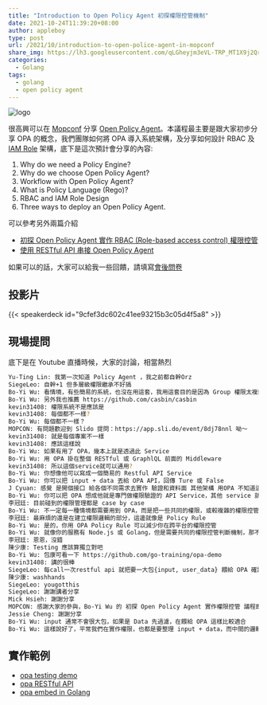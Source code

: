 ```yaml
---
title: "Introduction to Open Policy Agent 初探權限控管機制"
date: 2021-10-24T11:39:20+08:00
author: appleboy
type: post
url: /2021/10/introduction-to-open-police-agent-in-mopconf
share_img: https://lh3.googleusercontent.com/qLGheyjm3eVL-TRP_MT1X9j2QrNrtIIAlVPmLbvNGWcLkqfUTpH87D2GCzYmce8eU88oMF-82lSqT6DwOByPWEKVZP4nGWT-IZFDvpVwnil2AeXZaYxZN5J33IpfsYfP6mljV3S51R4=w1920-h1080
categories:
  - Golang
tags:
  - golang
  - open policy agent
---
```


![logo](https://lh3.googleusercontent.com/qLGheyjm3eVL-TRP_MT1X9j2QrNrtIIAlVPmLbvNGWcLkqfUTpH87D2GCzYmce8eU88oMF-82lSqT6DwOByPWEKVZP4nGWT-IZFDvpVwnil2AeXZaYxZN5J33IpfsYfP6mljV3S51R4=w1920-h1080)

很高興可以在 [Mopconf](https://mopcon.org/2021/) 分享 [Open Policy Agent][1]。本議程最主要是跟大家初步分享 OPA 的概念，我們團隊如何將 OPA 導入系統架構，及分享如何設計 RBAC 及 [IAM Role][13] 架構，底下是這次預計會分享的內容:

1. Why do we need a Policy Engine?
2. Why do we choose Open Policy Agent?
3. Workflow with Open Policy Agent?
4. What is Policy Language (Rego)?
5. RBAC and IAM Role Design
6. Three ways to deploy an Open Policy Agent.

可以參考另外兩篇介紹

* [初探 Open Policy Agent 實作 RBAC (Role-based access control) 權限控管][11]
* [使用 RESTful API 串接 Open Policy Agent][12]

如果可以的話，大家可以給我一些回饋，請填寫[會後問卷](https://docs.google.com/forms/d/e/1FAIpQLSfRuK40O1j5KIPHt6RQyY3Au77bW91kgGIEGOrNxsjxHUSwgA/viewform)

[11]:https://blog.wu-boy.com/2021/04/setup-rbac-role-based-access-control-using-open-policy-agent/
[12]:https://blog.wu-boy.com/2021/05/comunicate-with-open-policy-agent-using-resful-api/
[13]:https://docs.aws.amazon.com/IAM/latest/UserGuide/id_roles.html

<!--more-->

## 投影片

{{< speakerdeck id="9cfef3dc602c41ee93215b3c05d4f5a8" >}}

[1]:https://www.openpolicyagent.org/

## 現場提問

底下是在 Youtube 直播時候，大家的討論，相當熱烈

```sh
Yu-Ting Lin: ​我第一次知道 Policy Agent ，我之前都自幹Orz
SiegeLeo: ​自幹+1 但多層級權限繼承不好搞
Bo-Yi Wu: ​看情境，有些簡易的系統，也沒在用這套，我用這套目的是因為 Group 權限太複雜，加上要串其他系統
Bo-Yi Wu: ​另外我也推薦 https://github.com/casbin/casbin
kevin31408: ​權限系統不是應該是
kevin31408: ​每個都不一樣?
Bo-Yi Wu: ​每個都不一樣？
MOPCON: ​有問題歡迎到 Slido 提問：https://app.sli.do/event/8dj78nnl 呦～
kevin31408: ​就是每個專案不一樣
kevin31408: ​應該這樣說
Bo-Yi Wu: ​如果有用了 OPA，幾本上就是透過此 Service
Bo-Yi Wu: ​用 OPA 掛在整個 RESTful 或 GraphlQL 前面的 Middleware
kevin31408: ​所以這個service就可以通用?
Bo-Yi Wu: ​你想像他可以寫成一個簡易的 Restful API Service
Bo-Yi Wu: ​你可以把 input + data 丟給 OPA API，回傳 Ture 或 False
J Cyuan: ​感覺 是開個接口 給各個不同需求去實作 驗證和資料面 其他架構 用OPA 不知道這樣理解正確嗎?
Bo-Yi Wu: ​你可以把 OPA 想成他就是專門做權限驗證的 API Service，其他 service 就是把 Input + Data 丟給 OPA，他會根據你的 input + data 來決定此 input 是否可以通過權限
李冠廷: ​目前碰到的權限管理都是 case by case
Bo-Yi Wu: ​不一定每一種情境都需要用到 OPA，而是把一些共同的權限，或較複雜的權限控管，交由 OPA 進行 Policy 的設計，可以減少你在服務內撰寫權限的邏輯。
李冠廷: ​最麻煩的還是在建立權限邏輯的部分，這邊就像是 Policy Rule
Bo-Yi Wu: ​是的，你用 OPA Policy Rule 可以減少你在跨平台的權限控管
Bo-Yi Wu: ​就像你的服務有 Node.js 或 Golang，但是需要共同的權限控管判斷機制，那不可能兩邊都開發一次吧？這時候 OPA 這服務就很重要
李冠廷: ​恩恩，沒錯
陳少康: ​Testing 應該算獨立對吧
Bo-Yi Wu: ​包康可看一下 https://github.com/go-training/opa-demo
kevin31408: ​講的很棒
SiegeLeo: ​每call一次restful api 就把要一大包{input, user_data} 餵給 OPA 確認嗎?
陳少康: ​washhands
SiegeLeo: ​yougotthis
SiegeLeo: ​謝謝講者分享
Mick Hsieh: ​謝謝分享
MOPCON: ​感謝大家的參與，Bo-Yi Wu 的 初探 Open Policy Agent 實作權限控管 議程即將結束。歡迎到 Discord Q&A 區跟講者繼續交流 🙌🏼Discord：https://discord.gg/6ykDqsmBVt頻道名稱：R3 Q&A 區也別忘了幫我們填寫議程問卷，抽小禮物唷！👉 議程問卷：https://forms.gle/qeZE9ir8ByqxrNtu9
Jessie Cheng: ​謝謝分享
Bo-Yi Wu: ​input 通常不會很大包，如果是 Data 先過濾，在餵給 OPA 這樣比較適合
Bo-Yi Wu: ​這樣說好了，平常我們在實作權限，也都是要整理 input + data，而中間的邏輯判斷部分，就是抽出來雪成 police rule。
```

## 實作範例

* [opa testing demo](https://github.com/go-training/opa-demo)
* [opa RESTful API](https://github.com/go-training/opa-restful)
* [opa embed in Golang](https://github.com/go-training/opa-embed)
